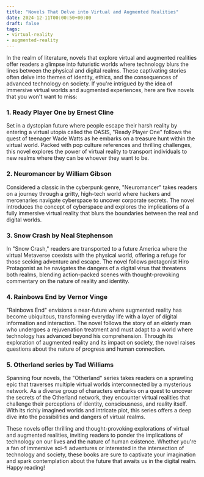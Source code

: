 ```yaml
---
title: "Novels That Delve into Virtual and Augmented Realities"
date: 2024-12-11T00:00:50+00:00
draft: false
tags: 
- virtual-reality
- augmented-reality
---
```


In the realm of literature, novels that explore virtual and augmented realities offer readers a glimpse into futuristic worlds where technology blurs the lines between the physical and digital realms. These captivating stories often delve into themes of identity, ethics, and the consequences of advanced technology on society. If you're intrigued by the idea of immersive virtual worlds and augmented experiences, here are five novels that you won't want to miss:

### 1. **Ready Player One** by Ernest Cline

Set in a dystopian future where people escape their harsh reality by entering a virtual utopia called the OASIS, "Ready Player One" follows the quest of teenager Wade Watts as he embarks on a treasure hunt within the virtual world. Packed with pop culture references and thrilling challenges, this novel explores the power of virtual reality to transport individuals to new realms where they can be whoever they want to be.

### 2. **Neuromancer** by William Gibson

Considered a classic in the cyberpunk genre, "Neuromancer" takes readers on a journey through a gritty, high-tech world where hackers and mercenaries navigate cyberspace to uncover corporate secrets. The novel introduces the concept of cyberspace and explores the implications of a fully immersive virtual reality that blurs the boundaries between the real and digital worlds.

### 3. **Snow Crash** by Neal Stephenson

In "Snow Crash," readers are transported to a future America where the virtual Metaverse coexists with the physical world, offering a refuge for those seeking adventure and escape. The novel follows protagonist Hiro Protagonist as he navigates the dangers of a digital virus that threatens both realms, blending action-packed scenes with thought-provoking commentary on the nature of reality and identity.

### 4. **Rainbows End** by Vernor Vinge

"Rainbows End" envisions a near-future where augmented reality has become ubiquitous, transforming everyday life with a layer of digital information and interaction. The novel follows the story of an elderly man who undergoes a rejuvenation treatment and must adapt to a world where technology has advanced beyond his comprehension. Through its exploration of augmented reality and its impact on society, the novel raises questions about the nature of progress and human connection.

### 5. **Otherland** series by Tad Williams

Spanning four novels, the "Otherland" series takes readers on a sprawling epic that traverses multiple virtual worlds interconnected by a mysterious network. As a diverse group of characters embarks on a quest to uncover the secrets of the Otherland network, they encounter virtual realities that challenge their perceptions of identity, consciousness, and reality itself. With its richly imagined worlds and intricate plot, this series offers a deep dive into the possibilities and dangers of virtual realms.

These novels offer thrilling and thought-provoking explorations of virtual and augmented realities, inviting readers to ponder the implications of technology on our lives and the nature of human existence. Whether you're a fan of immersive sci-fi adventures or interested in the intersection of technology and society, these books are sure to captivate your imagination and spark contemplation about the future that awaits us in the digital realm. Happy reading!